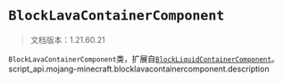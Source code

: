 # `BlockLavaContainerComponent`

> 文档版本：1.21.60.21

`BlockLavaContainerComponent`类，扩展自[`BlockLiquidContainerComponent`](./blockliquidcontainercomponent.md)。script_api.mojang-minecraft.blocklavacontainercomponent.description
